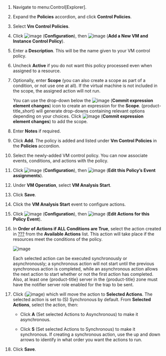 1.  Navigate to menu:Control\[Explorer\].

2.  Expand the **Policies** accordion, and click **Control Policies**.

3.  Select **Vm Control Policies**.

4.  Click ![image](../images/1847.png) (**Configuration**), then
    ![image](../images/1862.png) (**Add a New VM and Instance Control
    Policy**).

5.  Enter a **Description**. This will be the name given to your VM
    control policy.

6.  Uncheck **Active** if you do not want this policy processed even
    when assigned to a resource.

7.  Optionally, enter **Scope** (you can also create a scope as part of
    a condition, or not use one at all). If the virtual machine is not
    included in the scope, the assigned action will not run.
    
    You can use the drop-down below the ![image](../images/1863.png)
    (**Commit expression element changes**) icon to create an expression
    for the **Scope**. {product-title\_short} will generate drop-downs
    containing relevant options depending on your choices. Click
    ![image](../images/1863.png) (**Commit expression element changes**)
    to add the scope.

8.  Enter **Notes** if required.

9.  Click **Add**. The policy is added and listed under **Vm Control
    Policies** in the **Policies** accordion.

10. Select the newly-added VM control policy. You can now associate
    events, conditions, and actions with the policy.

11. Click ![image](../images/1847.png) (**Configuration**), then
    ![image](../images/1851.png) (**Edit this Policy’s Event
    assignments**).

12. Under **VM Operation**, select **VM Analysis Start**.

13. Click **Save**.

14. Click the **VM Analysis Start** event to configure actions.

15. Click ![image](../images/1847.png) (**Configuration**), then
    ![image](../images/1851.png) (**Edit Actions for this Policy
    Event**).

16. In **Order of Actions if ALL Conditions are True**, select the
    action created in [???](#assign-profile-analysis-task-action) from
    the **Available Actions** list. This action will take place if the
    resources meet the conditions of the policy.
    
    ![image](../images/edit-action.png)
    
    <div class="note">
    
    Each selected action can be executed synchronously or
    asynchronously; a synchronous action will not start until the
    previous synchronous action is completed, while an asynchronous
    action allows the next action to start whether or not the first
    action has completed. Also, at least one {product-title} server in
    the {product-title} zone must have the notifier server role enabled
    for the trap to be sent.
    
    </div>

17. Click (![image](../images/1876.png)) which will move the action to
    **Selected Actions**. The selected action is set to (S) Synchronous
    by default. From **Selected Actions**, select the action, then:
    
      - Click **A** (Set selected Actions to Asynchronous) to make it
        asynchronous.
    
      - Click **S** (Set selected Actions to Synchronous) to make it
        synchronous. If creating a synchronous action, use the up and
        down arrows to identify in what order you want the actions to
        run.

18. Click **Save**.
